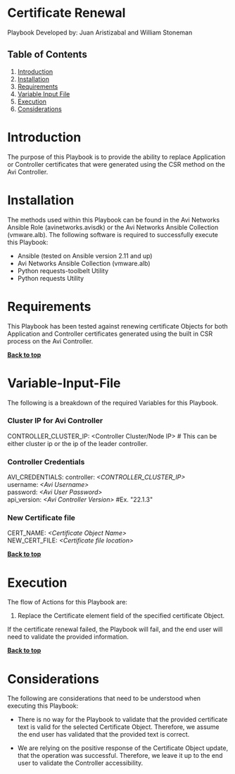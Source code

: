 # Certificate Renewal

Playbook Developed by:  Juan Aristizabal and William Stoneman</br>


## Table of Contents
1.	[Introduction](#Introduction)
1.	[Installation](#Installation)
1.	[Requirements](#Requirements)
1.	[Variable Input File](#Variable-Input-File)
1.	[Execution](#Execution)
1.	[Considerations](#Considerations)




# Introduction

The purpose of this Playbook is to provide the ability to replace Application or Controller certificates that were generated using the CSR method on the Avi Controller.

# Installation

The methods used within this Playbook can be found in the Avi Networks Ansible Role (avinetworks.avisdk) or the Avi Networks Ansible Collection (vmware.alb). The following software is required to successfully execute this Playbook:

- Ansible (tested on Ansible version 2.11 and up)
- Avi Networks Ansible Collection (vmware.alb)
- Python requests-toolbelt Utility
- Python requests Utility

# Requirements

This Playbook has been tested against renewing certificate Objects for both Application and Controller certificates generated using the built in CSR process on the Avi Controller.



**[Back to top](#table-of-contents)**


# Variable-Input-File

The following is a breakdown of the required Variables for this Playbook.

### Cluster IP for Avi Controller
CONTROLLER_CLUSTER_IP: <Controller Cluster/Node IP> # This can be either cluster ip or the ip of the leader controller.

### Controller Credentials
AVI_CREDENTIALS:
  controller: *\<CONTROLLER_CLUSTER_IP\>*</br>
  username: *\<Avi Username\>*</br> 
  password: *\<Avi User Password\>*</br> 
  api_version: *\<Avi Controller Version\>* #Ex. "22.1.3"

### New Certificate file
CERT_NAME: *\<Certificate Object Name\>*</br>
NEW_CERT_FILE: *\<Certificate file location\>*</br>


**[Back to top](#table-of-contents)**

# Execution

The flow of Actions for this Playbook are:

1.	Replace the Certificate element field of the specified certificate Object.

If the certificate renewal failed, the Playbook will fail, and the end user will need to validate the provided information.


**[Back to top](#table-of-contents)**

# Considerations

The following are considerations that need to be understood when executing this Playbook:

* There is no way for the Playbook to validate that the provided certificate text is valid for the selected Certificate Object. Therefore, we assume the end user has validated that the provided text is correct.

* We are relying on the positive response of the Certificate Object update, that the operation was successful. Therefore, we leave it up to the end user to validate the Controller accessibility.


